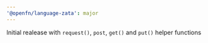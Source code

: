 ```yaml
---
'@openfn/language-zata': major
---
```


Initial realease with `request()`, `post`, `get()` and `put()` helper functions
